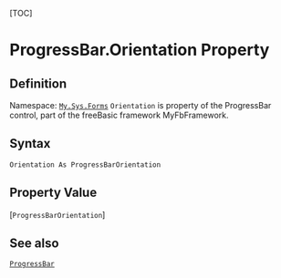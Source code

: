 [TOC]
# ProgressBar.Orientation Property

## Definition
Namespace: [`My.Sys.Forms`](My.Sys.Forms.md)
`Orientation` is property of the ProgressBar control, part of the freeBasic framework MyFbFramework.
## Syntax
```freeBasic
Orientation As ProgressBarOrientation
```
## Property Value
[`ProgressBarOrientation`]
## See also
[`ProgressBar`](ProgressBar.md)
